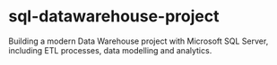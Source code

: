 # sql-datawarehouse-project
Building a modern Data Warehouse project with Microsoft SQL Server, including ETL processes, data modelling and analytics.
